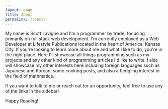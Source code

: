 ```yaml
---
layout: page
title: About
permalink: /about/
---
```


My name is Scott Lavigne and I'm a programmer by trade, focusing primarily on full stack web development. 
I'm currently employed as a Web Developer at Lifestyle Publications located in the heart of America, Kansas City. 
If you're looking to learn more about me and what I like to do, you're in the right place. Here I'll showcase all things programming
such as my projects and any other kind of programming articles I'd like to write. I also will showcase my other interests here including foreign languages
such as Japanese and Korean, some cooking posts, and also a fledgling interest in the field of mathmatics. 

If you want to talk to me or reach out for an opportunity, feel free to use any of the links in the sidebar! 

Happy Reading!
